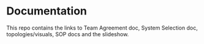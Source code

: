 # Documentation
This repo contains the links to Team Agreement doc, System Selection doc, topologies/visuals, SOP docs and the slideshow.
